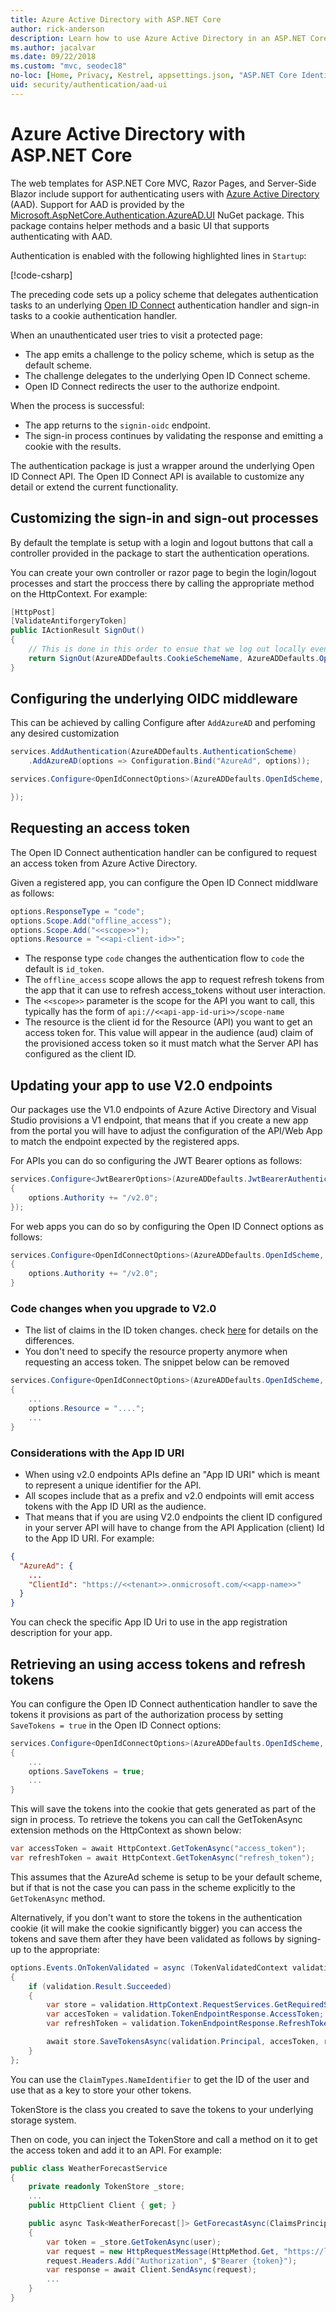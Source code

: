 ```yaml
---
title: Azure Active Directory with ASP.NET Core
author: rick-anderson
description: Learn how to use Azure Active Directory in an ASP.NET Core app.
ms.author: jacalvar
ms.date: 09/22/2018
ms.custom: "mvc, seodec18"
no-loc: [Home, Privacy, Kestrel, appsettings.json, "ASP.NET Core Identity", cookie, Cookie, Blazor, "Blazor Server", "Blazor WebAssembly", "Identity", "Let's Encrypt", Razor, SignalR]
uid: security/authentication/aad-ui
---
```

# Azure Active Directory with ASP.NET Core

The web templates for ASP.NET Core MVC, Razor Pages, and Server-Side Blazor include support for authenticating users with [Azure Active Directory](/azure/active-directory/authentication/overview-authentication) (AAD). Support for AAD is provided by the [Microsoft.AspNetCore.Authentication.AzureAD.UI](https://www.nuget.org/packages/Microsoft.AspNetCore.Authentication.AzureAD.UI) NuGet package. This package contains helper methods and a basic UI that supports authenticating with AAD.

Authentication is enabled with the following highlighted lines in `Startup`:

[!code-csharp[](aad-ui/samples/WebAAD6/Startup.cs?name=snippet&highlight=9,10)]

The preceding code sets up a policy scheme that delegates authentication tasks to an underlying [Open ID Connect](https://openid.net/connect/) authentication handler and sign-in tasks to a cookie authentication handler.

When an unauthenticated user tries to visit a protected page:

* The app emits a challenge to the policy scheme, which is setup as the default scheme.
* The challenge delegates to the underlying Open ID Connect scheme.
* Open ID Connect redirects the user to the authorize endpoint.

When the process is successful:

* The app returns to the `signin-oidc` endpoint.
* The sign-in process continues by validating the response and emitting a cookie with the results.

The authentication package is just a wrapper around the underlying Open ID Connect API. The Open ID Connect API is available to customize any detail or extend the current functionality.

## Customizing the sign-in and sign-out processes

By default the template is setup with a login and logout buttons that call a controller provided in the package to start the authentication operations.

You can create your own controller or razor page to begin the login/logout processes and start the proccess there by calling the appropriate method on the HttpContext. For example:

```csharp
[HttpPost]
[ValidateAntiforgeryToken]
public IActionResult SignOut()
{
    // This is done in this order to ensue that we log out locally even if the remote logout fails.
    return SignOut(AzureADDefaults.CookieSchemeName, AzureADDefaults.OpenIdConnectSchemeName);
}
```

## Configuring the underlying OIDC middleware

This can be achieved by calling Configure after `AddAzureAD` and perfoming any desired customization

```csharp
services.AddAuthentication(AzureADDefaults.AuthenticationScheme)
    .AddAzureAD(options => Configuration.Bind("AzureAd", options));

services.Configure<OpenIdConnectOptions>(AzureADDefaults.OpenIdScheme, options => {

});
```

## Requesting an access token

The Open ID Connect authentication handler can be configured to request an access token from Azure Active Directory.

Given a registered app, you can configure the Open ID Connect middlware as follows:

```csharp
options.ResponseType = "code";
options.Scope.Add("offline_access");
options.Scope.Add("<<scope>>");
options.Resource = "<<api-client-id>>";
```

* The response type `code` changes the authentication flow to `code` the default is `id_token`.
* The `offline_access` scope allows the app to request refresh tokens from the app that it can use to refresh access_tokens without user interaction.
* The `<<scope>>` parameter is the scope for the API you want to call, this typically has the form of `api://<<api-app-id-uri>>/scope-name`
* The resource is the client id for the Resource (API) you want to get an access token for. This value will appear in the audience (aud) claim of the provisioned access token so it must match what the Server API has configured as the client ID.

## Updating your app to use V2.0 endpoints
Our packages use the V1.0 endpoints of Azure Active Directory and Visual Studio provisions a V1 endpoint, that means that if you create a new app from the portal you will have to adjust the configuration of the API/Web App to match the endpoint expected by the registered apps.

For APIs you can do so configuring the JWT Bearer options as follows:

```csharp
services.Configure<JwtBearerOptions>(AzureADDefaults.JwtBearerAuthenticationScheme, options =>
{
    options.Authority += "/v2.0";
});
```

For web apps you can do so by configuring the Open ID Connect options as follows:

```csharp
services.Configure<OpenIdConnectOptions>(AzureADDefaults.OpenIdScheme, options =>
{
    options.Authority += "/v2.0";
}
```

### Code changes when you upgrade to V2.0
* The list of claims in the ID token changes. check [here](https://docs.microsoft.com/en-us/azure/active-directory/azuread-dev/azure-ad-endpoint-comparison) for details on the differences.
* You don't need to specify the resource property anymore when requesting an access token. The snippet below can be removed
```csharp
services.Configure<OpenIdConnectOptions>(AzureADDefaults.OpenIdScheme, options =>
{
    ...
    options.Resource = "....";
    ...
}
```

### Considerations with the App ID URI
* When using v2.0 endpoints APIs define an "App ID URI" which is meant to represent a unique identifier for the API.
* All scopes include that as a prefix and v2.0 endpoints will emit access tokens with the App ID URI as the audience.
* That means that if you are using V2.0 endpoints the client ID configured in your server API will have to change from the API Application (client) Id to the App ID URI. For example:

```json
{
  "AzureAd": {
    ...
    "ClientId": "https://<<tenant>>.onmicrosoft.com/<<app-name>>"
  }
}
```
You can check the specific App ID Uri to use in the app registration description for your app.

## Retrieving an using access tokens and refresh tokens

You can configure the Open ID Connect authentication handler to save the tokens it provisions as part of the authorization process by setting `SaveTokens = true` in the Open ID Connect options:
```csharp
services.Configure<OpenIdConnectOptions>(AzureADDefaults.OpenIdScheme, options =>
{
    ...
    options.SaveTokens = true;
    ...
}
```

This will save the tokens into the cookie that gets generated as part of the sign in process. To retrieve the tokens you can call the GetTokenAsync extension methods on the HttpContext as shown below:
```csharp
var accessToken = await HttpContext.GetTokenAsync("access_token");
var refreshToken = await HttpContext.GetTokenAsync("refresh_token");
```

This assumes that the AzureAd scheme is setup to be your default scheme, but if that is not the case you can pass in the scheme explicitly to the `GetTokenAsync` method.

Alternatively, if you don't want to store the tokens in the authentication cookie (it will make the cookie significantly bigger) you can access the tokens and save them after they have been validated as follows by signing-up to the appropriate:
```csharp
options.Events.OnTokenValidated = async (TokenValidatedContext validation) =>
{
    if (validation.Result.Succeeded)
    {
        var store = validation.HttpContext.RequestServices.GetRequiredService<TokenStore>();
        var accesToken = validation.TokenEndpointResponse.AccessToken;
        var refreshToken = validation.TokenEndpointResponse.RefreshToken;

        await store.SaveTokensAsync(validation.Principal, accesToken, refreshToken);
    }
};
```

You can use the `ClaimTypes.NameIdentifier` to get the ID of the user and use that as a key to store your other tokens.

TokenStore is the class you created to save the tokens to your underlying storage system.

Then on code, you can inject the TokenStore and call a method on it to get the access token and add it to an API. For example:
```csharp
public class WeatherForecastService
{
    private readonly TokenStore _store;
    ...
    public HttpClient Client { get; }

    public async Task<WeatherForecast[]> GetForecastAsync(ClaimsPrincipal user)
    {
        var token = _store.GetTokenAsync(user);
        var request = new HttpRequestMessage(HttpMethod.Get, "https://localhost:5003/WeatherForecast");
        request.Headers.Add("Authorization", $"Bearer {token}");
        var response = await Client.SendAsync(request);
        ...
    }
}
```